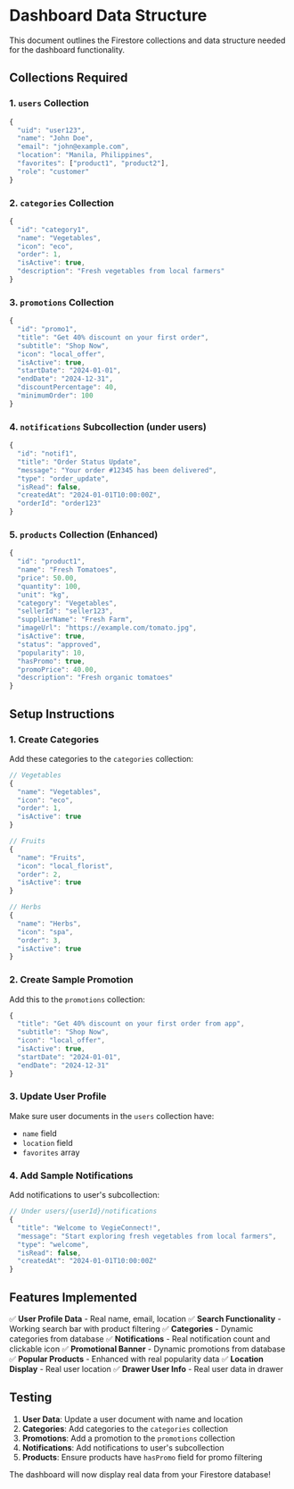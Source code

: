 # Dashboard Data Structure

This document outlines the Firestore collections and data structure needed for the dashboard functionality.

## Collections Required

### 1. `users` Collection
```javascript
{
  "uid": "user123",
  "name": "John Doe",
  "email": "john@example.com",
  "location": "Manila, Philippines",
  "favorites": ["product1", "product2"],
  "role": "customer"
}
```

### 2. `categories` Collection
```javascript
{
  "id": "category1",
  "name": "Vegetables",
  "icon": "eco",
  "order": 1,
  "isActive": true,
  "description": "Fresh vegetables from local farmers"
}
```

### 3. `promotions` Collection
```javascript
{
  "id": "promo1",
  "title": "Get 40% discount on your first order",
  "subtitle": "Shop Now",
  "icon": "local_offer",
  "isActive": true,
  "startDate": "2024-01-01",
  "endDate": "2024-12-31",
  "discountPercentage": 40,
  "minimumOrder": 100
}
```

### 4. `notifications` Subcollection (under users)
```javascript
{
  "id": "notif1",
  "title": "Order Status Update",
  "message": "Your order #12345 has been delivered",
  "type": "order_update",
  "isRead": false,
  "createdAt": "2024-01-01T10:00:00Z",
  "orderId": "order123"
}
```

### 5. `products` Collection (Enhanced)
```javascript
{
  "id": "product1",
  "name": "Fresh Tomatoes",
  "price": 50.00,
  "quantity": 100,
  "unit": "kg",
  "category": "Vegetables",
  "sellerId": "seller123",
  "supplierName": "Fresh Farm",
  "imageUrl": "https://example.com/tomato.jpg",
  "isActive": true,
  "status": "approved",
  "popularity": 10,
  "hasPromo": true,
  "promoPrice": 40.00,
  "description": "Fresh organic tomatoes"
}
```

## Setup Instructions

### 1. Create Categories
Add these categories to the `categories` collection:
```javascript
// Vegetables
{
  "name": "Vegetables",
  "icon": "eco",
  "order": 1,
  "isActive": true
}

// Fruits
{
  "name": "Fruits", 
  "icon": "local_florist",
  "order": 2,
  "isActive": true
}

// Herbs
{
  "name": "Herbs",
  "icon": "spa",
  "order": 3,
  "isActive": true
}
```

### 2. Create Sample Promotion
Add this to the `promotions` collection:
```javascript
{
  "title": "Get 40% discount on your first order from app",
  "subtitle": "Shop Now",
  "icon": "local_offer",
  "isActive": true,
  "startDate": "2024-01-01",
  "endDate": "2024-12-31"
}
```

### 3. Update User Profile
Make sure user documents in the `users` collection have:
- `name` field
- `location` field
- `favorites` array

### 4. Add Sample Notifications
Add notifications to user's subcollection:
```javascript
// Under users/{userId}/notifications
{
  "title": "Welcome to VegieConnect!",
  "message": "Start exploring fresh vegetables from local farmers",
  "type": "welcome",
  "isRead": false,
  "createdAt": "2024-01-01T10:00:00Z"
}
```

## Features Implemented

✅ **User Profile Data** - Real name, email, location
✅ **Search Functionality** - Working search bar with product filtering
✅ **Categories** - Dynamic categories from database
✅ **Notifications** - Real notification count and clickable icon
✅ **Promotional Banner** - Dynamic promotions from database
✅ **Popular Products** - Enhanced with real popularity data
✅ **Location Display** - Real user location
✅ **Drawer User Info** - Real user data in drawer

## Testing

1. **User Data**: Update a user document with name and location
2. **Categories**: Add categories to the `categories` collection
3. **Promotions**: Add a promotion to the `promotions` collection
4. **Notifications**: Add notifications to user's subcollection
5. **Products**: Ensure products have `hasPromo` field for promo filtering

The dashboard will now display real data from your Firestore database! 